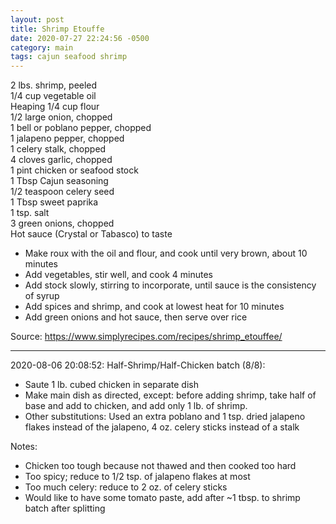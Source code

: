 ```yaml
---
layout: post
title: Shrimp Etouffe
date: 2020-07-27 22:24:56 -0500
category: main
tags: cajun seafood shrimp
---
```

2 lbs. shrimp, peeled  
1/4 cup vegetable oil  
Heaping 1/4 cup flour  
1/2 large onion, chopped  
1 bell or poblano pepper, chopped  
1 jalapeno pepper, chopped  
1 celery stalk, chopped  
4 cloves garlic, chopped  
1 pint chicken or seafood stock  
1 Tbsp Cajun seasoning  
1/2 teaspoon celery seed  
1 Tbsp sweet paprika  
1 tsp. salt  
3 green onions, chopped  
Hot sauce (Crystal or Tabasco) to taste  

  * Make roux with the oil and flour, and cook until very brown, about 10 minutes
  * Add vegetables, stir well, and cook 4 minutes
  * Add stock slowly, stirring to incorporate, until sauce is the consistency of syrup
  * Add spices and shrimp, and cook at lowest heat for 10 minutes
  * Add green onions and hot sauce, then serve over rice

Source: <https://www.simplyrecipes.com/recipes/shrimp_etouffee/>

---

2020-08-06 20:08:52: Half-Shrimp/Half-Chicken batch (8/8):
* Saute 1 lb. cubed chicken in separate dish
* Make main dish as directed, except: before adding shrimp, take half of base and
  add to chicken, and add only 1 lb. of shrimp.
* Other substitutions: Used an extra poblano and 1 tsp. dried jalapeno flakes instead
  of the jalapeno, 4 oz. celery sticks instead of a stalk

Notes:
* Chicken too tough because not thawed and then cooked too hard
* Too spicy; reduce to 1/2 tsp. of jalapeno flakes at most
* Too much celery: reduce to 2 oz. of celery sticks
* Would like to have some tomato paste, add after ~1 tbsp. to shrimp batch after
  splitting
